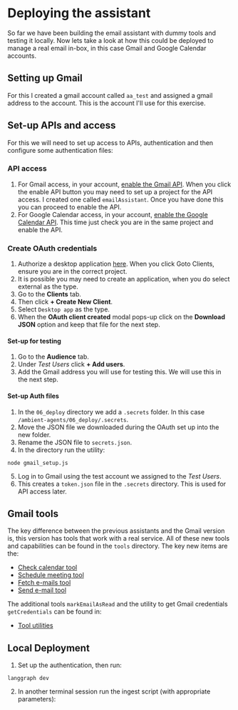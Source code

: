 # Deploying the assistant
So far we have been building the email assistant with dummy tools and testing it locally. Now lets take a look at how this could be deployed to manage a real email in-box, in this case Gmail and Google Calendar accounts.

## Setting up Gmail
For this I created a gmail account called `aa_test` and assigned a gmail address to the account. This is the account I'll use for this exercise.

## Set-up APIs and access
For this we will need to set up access to APIs, authentication and then configure some authentication files:
### API access
1. For Gmail access, in your account, [enable the Gmail API](https://developers.google.com/workspace/gmail/api/quickstart/nodejs#enable_the_api). When you click the enable API button you may need to set up a project for the API access. I created one called `emailAssistant`. Once you have done this you can proceed to enable the API.
2. For Google Calendar access, in your account, [enable the Google Calendar API](https://developers.google.com/workspace/calendar/api/quickstart/nodejs). This time just check you are in the same project and enable the API.
### Create OAuth credentials
1. Authorize a desktop application [here](https://developers.google.com/workspace/gmail/api/quickstart/nodejs#authorize_credentials_for_a_desktop_application). When you click Goto Clients, ensure you are in the correct project.
2. It is possible you may need to create an application, when you do select external as the type.
3. Go to the **Clients** tab.
4. Then click **+ Create New Client**.
5. Select `Desktop app` as the type.
6. When the **OAuth client created** modal pops-up click on the **Download JSON** option and keep that file for the next step.
#### Set-up for testing
1. Go to the **Audience** tab.
2. Under *Test Users* click **+ Add users**.
3. Add the Gmail address you will use for testing this. We will use this in the next step.
#### Set-up Auth files
1. In the `06_deploy` directory we add a `.secrets` folder. In this case `/ambient-agents/06_deploy/.secrets`.
2. Move the JSON file we downloaded during the OAuth set up into the new folder.
3. Rename the JSON file to `secrets.json`.
4. In the directory run the utility:
```
node gmail_setup.js
```
5. Log in to Gmail using the test account we assigned to the *Test Users*.
6. This creates a `token.json` file in the `.secrets` directory. This is used for API access later.

## Gmail tools
The key difference between the previous assistants and the Gmail version is, this version has tools that work with a real service. All of these new tools and capabilities can be found in the `tools` directory. The key new items are the:
* [Check calendar tool](./tools/check_calendar_tool.ts)
* [Schedule meeting tool](./tools/schedule_meeting_tool.ts)
* [Fetch e-mails tool](./tools/fetch_email_tool.ts)
* [Send e-mail tool](./tools/send_email_tool.ts)

The additional tools `markEmailAsRead` and the utility to get Gmail credentials `getCredentials` can be found in:
* [Tool utilities](./tools/tool_utils.ts)

## Local Deployment
1. Set up the authentication, then run:
```
langgraph dev
```
2. In another terminal session run the ingest script (with appropriate parameters):
```
